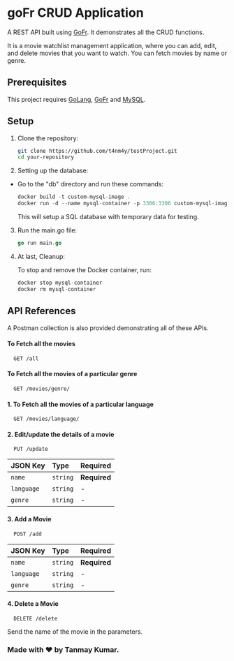 
# goFr CRUD Application
A REST API built using [GoFr](https://gofr.dev/). It demonstrates all the CRUD functions.

It is a movie watchlist management application, where you can add, edit, and delete movies that you want to watch. You can fetch movies by name or genre.
## Prerequisites

This project requires [GoLang](https://go.dev/dl/), [GoFr](https://gofr.dev/) and [MySQL](https://dev.mysql.com/downloads/mysql/).

## Setup

1. Clone the repository:

    ```bash
    git clone https://github.com/t4nm4y/testProject.git
    cd your-repository
    ```

2. Setting up the database:

-  Go to the "db" directory and run these commands:

    ```go
    docker build -t custom-mysql-image .
    docker run -d --name mysql-container -p 3306:3306 custom-mysql-image
    ```
    This will setup a SQL database with temporary data for testing.

3. Run the main.go file:
    ```go
    go run main.go
    ```
    
4. At last, Cleanup:
    
    To stop and remove the Docker container, run:

    ```go
    docker stop mysql-container
    docker rm mysql-container
    ```
## API References
A Postman collection is also provided demonstrating all of these APIs.
#### To Fetch all the movies

```
  GET /all
```
#### To Fetch all the movies of a particular genre

```
  GET /movies/genre/
```
#### 1. To Fetch all the movies of a particular language

```
  GET /movies/language/
```

#### 2. Edit/update the details of a movie

```
  PUT /update
```

| JSON Key | Type     | Required |
| :-------- | :------- | :------- |
| `name` | `string` | **Required** |
| `language` | `string` | - |
| `genre` | `string` | - |

#### 3. Add a Movie

```
  POST /add
```

| JSON Key | Type     | Required |
| :-------- | :------- | :------- |
| `name` | `string` | **Required**
| `language` | `string` | - |
| `genre` | `string` | - |

#### 4. Delete a Movie

```
  DELETE /delete
```
Send the name of the movie in the parameters.

### Made with ❤️ by Tanmay Kumar.

